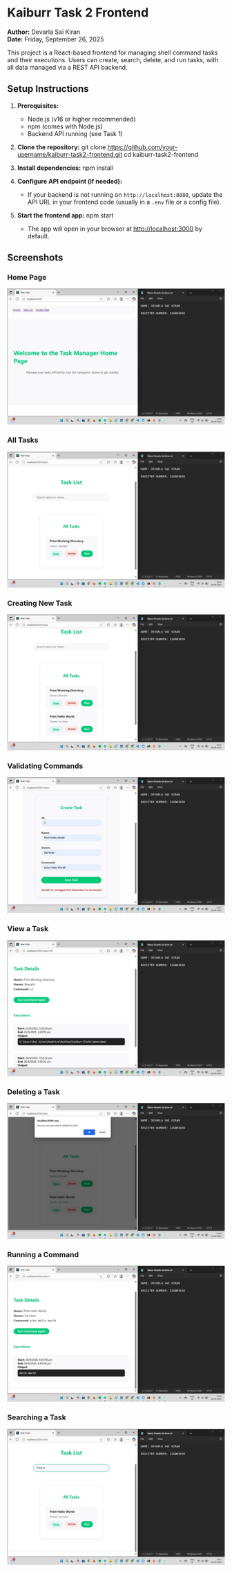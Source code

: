 # Kaiburr Task 2 Frontend

**Author:** Devarla Sai Kiran  
**Date:** Friday, September 26, 2025

This project is a React-based frontend for managing shell command tasks and their executions. Users can create, search, delete, and run tasks, with all data managed via a REST API backend.

## Setup Instructions

1. **Prerequisites:**
   - Node.js (v16 or higher recommended)
   - npm (comes with Node.js)
   - Backend API running (see Task 1)

2. **Clone the repository:**
    git clone https://github.com/your-username/kaiburr-task2-frontend.git
    cd kaiburr-task2-frontend

3. **Install dependencies:**
    npm install


4. **Configure API endpoint (if needed):**
    - If your backend is not running on `http://localhost:8080`, update the API URL in your frontend code (usually in a `.env` file or a config file).

5. **Start the frontend app:**
    npm start
    
    - The app will open in your browser at [http://localhost:3000](http://localhost:3000) by default.


## Screenshots

### Home Page
![Create Task](screenshots/home_page.jpg)

### All Tasks
![Create Task](screenshots/all_tasks.jpg)

### Creating New Task
![Get Tasks](screenshots/created_new_task.jpg)

### Validating Commands
![Get Tasks](screenshots/validate_commands.jpg)

### View a Task
![Delete Task](screenshots/view_a_task.jpg)

### Deleting a Task
![Delete Task](screenshots/deleting_a_task.jpg)

### Running a Command
![Run Command](screenshots/run_a_task.jpg)

### Searching a Task
![Run Command](screenshots/search_a_task.jpg)
